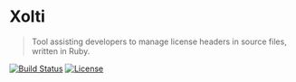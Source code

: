 # Xolti

> Tool assisting developers to manage license headers in source files, written in Ruby.

[![Build Status](https://secure.travis-ci.org/RemiEven/xolti.svg?branch=master)](http://travis-ci.org/RemiEven/xolti)
[![License](https://img.shields.io/badge/license-GPL3-19c6ff.svg)](http://www.gnu.org/licenses/gpl-3.0.en.html)
